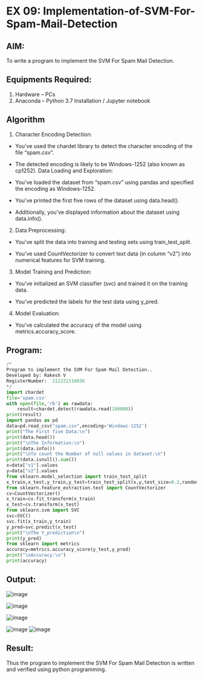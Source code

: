 # EX 09: Implementation-of-SVM-For-Spam-Mail-Detection



## AIM:
To write a program to implement the SVM For Spam Mail Detection.

## Equipments Required:
1. Hardware – PCs
2. Anaconda – Python 3.7 Installation / Jupyter notebook

## Algorithm
1. Character Encoding Detection:

* You’ve used the chardet library to detect the character encoding of the file “spam.csv”.

* The detected encoding is likely to be Windows-1252 (also known as cp1252).
Data Loading and Exploration:

* You’ve loaded the dataset from “spam.csv” using pandas and specified the encoding as Windows-1252.

* You’ve printed the first five rows of the dataset using data.head().

* Additionally, you’ve displayed information about the dataset using data.info().

2. Data Preprocessing:

* You’ve split the data into training and testing sets using train_test_split.

* You’ve used CountVectorizer to convert text data (in column “v2”) into numerical features for SVM training.

3. Model Training and Prediction:

* You’ve initialized an SVM classifier (svc) and trained it on the training data.

* You’ve predicted the labels for the test data using y_pred.

4. Model Evaluation:

* You’ve calculated the accuracy of the model using metrics.accuracy_score.

## Program:
```python
/*
Program to implement the SVM For Spam Mail Detection..
Developed by: Rakesh V
RegisterNumber:  212222110036
*/
import chardet
file='spam.csv'
with open(file,'rb') as rawdata:
    result=chardet.detect(rawdata.read(100000))
print(result)
import pandas as pd
data=pd.read_csv("spam.csv",encoding='Windows-1252')
print("The First five Data:\n")
print(data.head())
print("\nThe Information:\n")
print(data.info())
print("\nTo count the Number of null values in dataset:\n")
print(data.isnull().sum())
x=data["v1"].values
y=data["v2"].values
from sklearn.model_selection import train_test_split
x_train,x_test,y_train,y_test=train_test_split(x,y,test_size=0.2,random_state=0)
from sklearn.feature_extraction.text import CountVectorizer
cv=CountVectorizer()
x_train=cv.fit_transform(x_train)
x_test=cv.transform(x_test)
from sklearn.svm import SVC
svc=SVC()
svc.fit(x_train,y_train)
y_pred=svc.predict(x_test)
print("\nThe Y_prediction\n")
print(y_pred)
from sklearn import metrics
accuracy=metrics.accuracy_score(y_test,y_pred)
print("\nAccuracy:\n")
print(accuracy)

```

## Output:

![image](https://github.com/rakeshcoder2004/Implementation-of-SVM-For-Spam-Mail-Detection/assets/121490890/0ac845f5-e0e9-45c5-9c26-6fb8039e7f33)

![image](https://github.com/rakeshcoder2004/Implementation-of-SVM-For-Spam-Mail-Detection/assets/121490890/f9cb5ec3-fa00-4cfc-aeec-9cbbdb847ef8)



![image](https://github.com/rakeshcoder2004/Implementation-of-SVM-For-Spam-Mail-Detection/assets/121490890/a1236852-301a-4e49-852d-436c27959c1a)



![image](https://github.com/rakeshcoder2004/Implementation-of-SVM-For-Spam-Mail-Detection/assets/121490890/2c8f2e2f-1a31-4348-a67b-a1d98c7da305)
![image](https://github.com/rakeshcoder2004/Implementation-of-SVM-For-Spam-Mail-Detection/assets/121490890/da943844-7881-4969-b723-881d7a0aa5c6)



## Result:
Thus the program to implement the SVM For Spam Mail Detection is written and verified using python programming.
